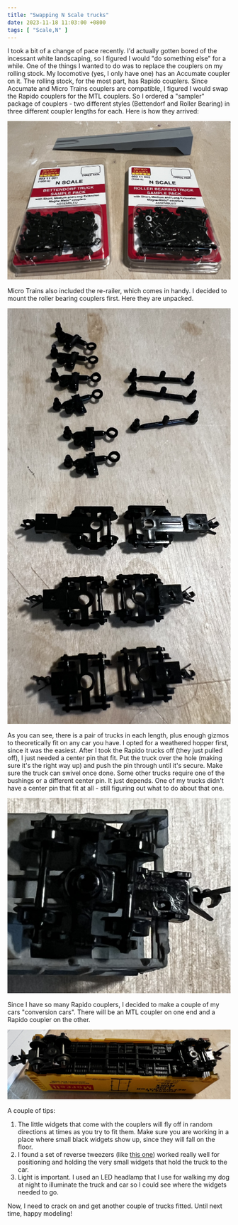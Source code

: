 ```yaml
---
title: "Swapping N Scale trucks"
date: 2023-11-18 11:03:00 +0800
tags: [ "Scale,N" ]
---
```


I took a bit of a change of pace recently.  I'd actually gotten bored of the incessant white landscaping, so I figured I would "do something else" for a while.  One of the things I wanted to do was to replace the couplers on my rolling stock.  My locomotive (yes, I only have one) has an Accumate coupler on it.  The rolling stock, for the most part, has Rapido couplers.  Since Accumate and Micro Trains couplers are compatible, I figured I would swap the Rapido couplers for the MTL couplers.  So I ordered a "sampler" package of couplers - two different styles (Bettendorf and Roller Bearing) in three different coupler lengths for each.  Here is how they arrived:

![The packed MTL couplers](/assets/2023/11/18/IMG_2281.JPG)

Micro Trains also included the re-railer, which comes in handy.  I decided to mount the roller bearing couplers first.  Here they are unpacked.

![The roller bearing MTL couplers](/assets/2023/11/18/IMG_2282.JPG)

As you can see, there is a pair of trucks in each length, plus enough gizmos to theoretically fit on any car you have.  I opted for a weathered hopper first, since it was the easiest.  After I took the Rapido trucks off (they just pulled off), I just needed a center pin that fit.  Put the truck over the hole (making sure it's the right way up) and push the pin through until it's secure.  Make sure the truck can swivel once done.  Some other trucks require one of the bushings or a different center pin.  It just depends.  One of my trucks didn't have a center pin that fit at all - still figuring out what to do about that one.

![The roller bearing MTL couplers are fitted](/assets/2023/11/18/IMG_2283.JPG)

Since I have so many Rapido couplers, I decided to make a couple of my cars "conversion cars".  There will be an MTL coupler on one end and a Rapido coupler on the other.

![A conversion car](/assets/2023/11/18/IMG_2284.JPG)

A couple of tips:

1. The little widgets that come with the couplers will fly off in random directions at times as you try to fit them.  Make sure you are working in a place where small black widgets show up, since they will fall on the floor.
2. I found a set of reverse tweezers (like [this one](https://www.amazon.com/Yakamoz-Precision-Non-Conductive-Resistant-Anti-Magnetic)) worked really well for positioning and holding the very small widgets that hold the truck to the car.
3. Light is important.  I used an LED headlamp that I use for walking my dog at night to illuminate the truck and car so I could see where the widgets needed to go.

Now, I need to crack on and get another couple of trucks fitted.  Until next time, happy modeling!
